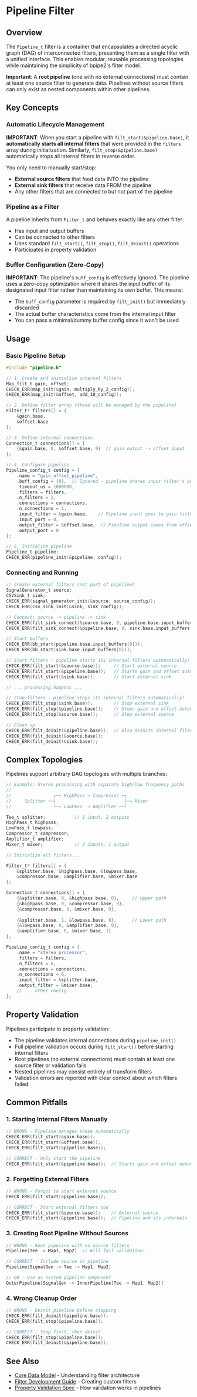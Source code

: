 # Pipeline Filter

## Overview

The `Pipeline_t` filter is a container that encapsulates a directed acyclic graph (DAG) of interconnected filters, presenting them as a single filter with a unified interface. This enables modular, reusable processing topologies while maintaining the simplicity of bpipe2's filter model.

**Important**: A **root pipeline** (one with no external connections) must contain at least one source filter to generate data. Pipelines without source filters can only exist as nested components within other pipelines.

## Key Concepts

### Automatic Lifecycle Management

**IMPORTANT**: When you start a pipeline with `filt_start(&pipeline.base)`, it **automatically starts all internal filters** that were provided in the `filters` array during initialization. Similarly, `filt_stop(&pipeline.base)` automatically stops all internal filters in reverse order.

You only need to manually start/stop:
- **External source filters** that feed data INTO the pipeline
- **External sink filters** that receive data FROM the pipeline
- Any other filters that are connected to but not part of the pipeline

### Pipeline as a Filter

A pipeline inherits from `Filter_t` and behaves exactly like any other filter:
- Has input and output buffers
- Can be connected to other filters
- Uses standard `filt_start()`, `filt_stop()`, `filt_deinit()` operations
- Participates in property validation

### Buffer Configuration (Zero-Copy)

**IMPORTANT**: The pipeline's `buff_config` is effectively ignored. The pipeline uses a zero-copy optimization where it shares the input buffer of its designated input filter rather than maintaining its own buffer. This means:
- The `buff_config` parameter is required by `filt_init()` but immediately discarded
- The actual buffer characteristics come from the internal input filter
- You can pass a minimal/dummy buffer config since it won't be used

## Usage

### Basic Pipeline Setup

```c
#include "pipeline.h"

// 1. Create and initialize internal filters
Map_filt_t gain, offset;
CHECK_ERR(map_init(&gain, multiply_by_2_config));
CHECK_ERR(map_init(&offset, add_10_config));

// 2. Define filter array (these will be managed by the pipeline)
Filter_t* filters[] = {
    &gain.base,
    &offset.base
};

// 3. Define internal connections
Connection_t connections[] = {
    {&gain.base, 0, &offset.base, 0}  // gain output -> offset input
};

// 4. Configure pipeline
Pipeline_config_t config = {
    .name = "gain_offset_pipeline",
    .buff_config = {0},  // Ignored - pipeline shares input filter's buffer
    .timeout_us = 1000000,
    .filters = filters,
    .n_filters = 2,
    .connections = connections,
    .n_connections = 1,
    .input_filter = &gain.base,    // Pipeline input goes to gain filter
    .input_port = 0,
    .output_filter = &offset.base,  // Pipeline output comes from offset filter
    .output_port = 0
};

// 5. Initialize pipeline
Pipeline_t pipeline;
CHECK_ERR(pipeline_init(&pipeline, config));
```

### Connecting and Running

```c
// Create external filters (not part of pipeline)
SignalGenerator_t source;
CSVSink_t sink;
CHECK_ERR(signal_generator_init(&source, source_config));
CHECK_ERR(csv_sink_init(&sink, sink_config));

// Connect: source -> pipeline -> sink
CHECK_ERR(filt_sink_connect(&source.base, 0, pipeline.base.input_buffers[0]));
CHECK_ERR(filt_sink_connect(&pipeline.base, 0, sink.base.input_buffers[0]));

// Start buffers
CHECK_ERR(bb_start(pipeline.base.input_buffers[0]));
CHECK_ERR(bb_start(sink.base.input_buffers[0]));

// Start filters - pipeline starts its internal filters automatically!
CHECK_ERR(filt_start(&source.base));     // Start external source
CHECK_ERR(filt_start(&pipeline.base));   // Starts gain and offset automatically
CHECK_ERR(filt_start(&sink.base));       // Start external sink

// ... processing happens ...

// Stop filters - pipeline stops its internal filters automatically!
CHECK_ERR(filt_stop(&sink.base));        // Stop external sink
CHECK_ERR(filt_stop(&pipeline.base));    // Stops gain and offset automatically
CHECK_ERR(filt_stop(&source.base));      // Stop external source

// Clean up
CHECK_ERR(filt_deinit(&pipeline.base));  // Also deinits internal filters
CHECK_ERR(filt_deinit(&source.base));
CHECK_ERR(filt_deinit(&sink.base));
```

## Complex Topologies

Pipelines support arbitrary DAG topologies with multiple branches:

```c
// Example: Stereo processing with separate high/low frequency paths
//
//                ┌─→ HighPass → Compressor ─┐
//     Splitter ──┤                          ├─→ Mixer
//                └─→ LowPass  → Amplifier ──┘

Tee_t splitter;           // 1 input, 2 outputs
HighPass_t highpass;      
LowPass_t lowpass;
Compressor_t compressor;
Amplifier_t amplifier;
Mixer_t mixer;            // 2 inputs, 1 output

// Initialize all filters...

Filter_t* filters[] = {
    &splitter.base, &highpass.base, &lowpass.base,
    &compressor.base, &amplifier.base, &mixer.base
};

Connection_t connections[] = {
    {&splitter.base, 0, &highpass.base, 0},     // Upper path
    {&highpass.base, 0, &compressor.base, 0},
    {&compressor.base, 0, &mixer.base, 0},
    
    {&splitter.base, 1, &lowpass.base, 0},      // Lower path
    {&lowpass.base, 0, &amplifier.base, 0},
    {&amplifier.base, 0, &mixer.base, 1}
};

Pipeline_config_t config = {
    .name = "stereo_processor",
    .filters = filters,
    .n_filters = 6,
    .connections = connections,
    .n_connections = 6,
    .input_filter = &splitter.base,
    .output_filter = &mixer.base,
    // ... other config ...
};
```

## Property Validation

Pipelines participate in property validation:
- The pipeline validates internal connections during `pipeline_init()`
- Full pipeline validation occurs during `filt_start()` before starting internal filters
- Root pipelines (no external connections) must contain at least one source filter or validation fails
- Nested pipelines may consist entirely of transform filters
- Validation errors are reported with clear context about which filters failed

## Common Pitfalls

### 1. Starting Internal Filters Manually
```c
// WRONG - Pipeline manages these automatically
CHECK_ERR(filt_start(&gain.base));
CHECK_ERR(filt_start(&offset.base));
CHECK_ERR(filt_start(&pipeline.base));

// CORRECT - Only start the pipeline
CHECK_ERR(filt_start(&pipeline.base));  // Starts gain and offset automatically
```

### 2. Forgetting External Filters
```c
// WRONG - Forgot to start external source
CHECK_ERR(filt_start(&pipeline.base));

// CORRECT - Start external filters too
CHECK_ERR(filt_start(&source.base));    // External source
CHECK_ERR(filt_start(&pipeline.base));  // Pipeline and its internals
```

### 3. Creating Root Pipeline Without Sources
```c
// WRONG - Root pipeline with no source filters
Pipeline[Tee -> Map1, Map2]  // Will fail validation!

// CORRECT - Include source in pipeline
Pipeline[SignalGen -> Tee -> Map1, Map2]

// OR - Use as nested pipeline component
OuterPipeline[SignalGen -> InnerPipeline[Tee -> Map1, Map2]]
```

### 4. Wrong Cleanup Order
```c
// WRONG - Deinit pipeline before stopping
CHECK_ERR(filt_deinit(&pipeline.base));
CHECK_ERR(filt_stop(&pipeline.base));

// CORRECT - Stop first, then deinit
CHECK_ERR(filt_stop(&pipeline.base));
CHECK_ERR(filt_deinit(&pipeline.base));
```
## See Also

- [Core Data Model](core_data_model.md) - Understanding filter architecture
- [Filter Development Guide](filter_development_guide.md) - Creating custom filters
- [Property Validation Spec](property_validation_spec.md) - How validation works in pipelines

